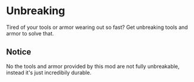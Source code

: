 # Unbreaking

Tired of your tools or armor wearing out so fast? Get unbreaking tools and armor to solve that.

## Notice

No the tools and armor provided by this mod are not fully unbreakable, instead it's just incredibily durable.
